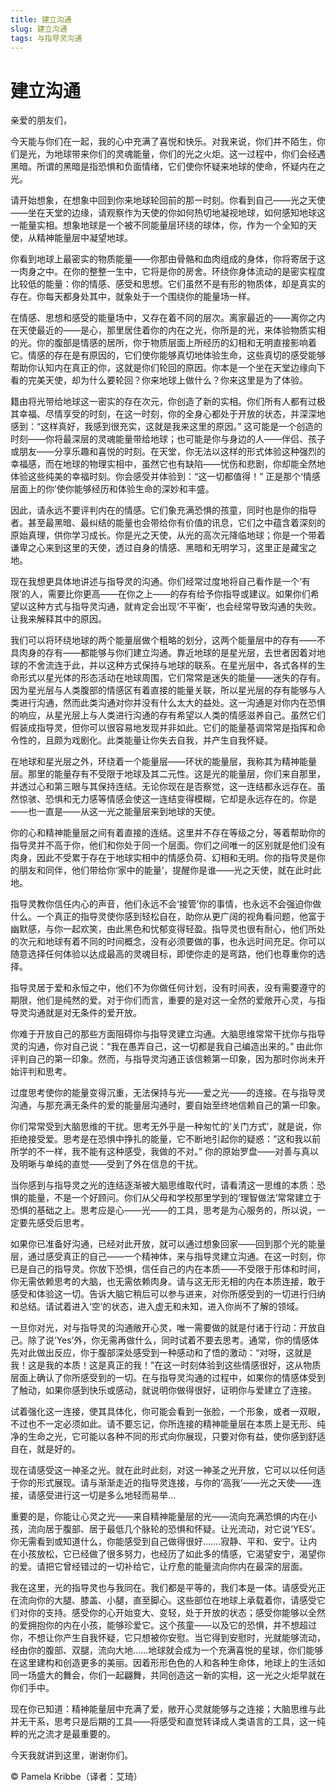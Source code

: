 ```yaml
--- 
title: 建立沟通 
slug: 建立沟通 
tags: 与指导灵沟通
--- 
```

# 建立沟通

亲爱的朋友们，

今天能与你们在一起，我的心中充满了喜悦和快乐。对我来说，你们并不陌生，你们是光，为地球带来你们的灵魂能量，你们的光之火炬。这一过程中，你们会经遇黑暗。所谓的黑暗是指恐惧和负面情绪，它们使你怀疑来地球的使命，怀疑内在之光。

请开始想象，在想象中回到你来地球轮回前的那一时刻。你看到自己——光之天使——坐在天堂的边缘，请观察作为天使的你如何热切地凝视地球，如何感知地球这一能量实相。想象地球是一个被不同能量层环绕的球体，你，作为一个全知的天使，从精神能量层中凝望地球。

你看到地球上最密实的物质能量——你那由骨骼和血肉组成的身体，你将寄居于这一肉身之中。在你的整整一生中，它将是你的房舍。环绕你身体流动的是密实程度比较低的能量：你的情感、感受和思想。它们虽然不是有形的物质体，却是真实的存在。你每天都身处其中，就象处于一个围绕你的能量场一样。

在情感、思想和感受的能量场中，又存在着不同的层次。离家最近的——离你之内在天使最近的——是心，那里居住着你的内在之光，你所是的光，来体验物质实相的光。你的腹部是情感的居所，你于物质层面上所经历的幻相和无明直接影响着它。情感的存在是有原因的，它们使你能够真切地体验生命，这些真切的感受能够帮助你认知内在真正的你，这就是你们轮回的原因。你本是一个坐在天堂边缘向下看的完美天使，却为什么要轮回？你来地球上做什么？你来这里是为了体验。 

籍由将光带给地球这一密实的存在次元，你创造了新的实相。你们所有人都有过极其幸福、尽情享受的时刻，在这一时刻，你的全身心都处于开放的状态，并深深地感到：“这样真好，我感到很充实，这就是我来这里的原因。” 这可能是一个创造的时刻——你将最深层的灵魂能量带给地球；也可能是你与身边的人——伴侣、孩子或朋友——分享乐趣和喜悦的时刻。在天堂，你无法以这样的形式体验这种强烈的幸福感，而在地球的物理实相中，虽然它也有缺陷——忧伤和悲剧，你却能全然地体验这些纯美的幸福时刻。你会感受并体验到：“这一切都值得！” 正是那个‘情感层面上的你’使你能够经历和体验生命的深妙和丰盛。

因此，请永远不要评判内在的情感。它们象充满恐惧的孩童，同时也是你的指导者。甚至最黑暗、最纠结的能量也会带给你有价值的讯息，它们之中蕴含着深刻的原始真理，供你学习成长。你是光之天使，从光的高次元降临地球；你是一个带着谦卑之心来到这里的天使，透过自身的情感、黑暗和无明学习，这里正是藏宝之地。

现在我想更具体地讲述与指导灵的沟通。你们经常过度地将自己看作是一个‘有限’的人，需要比你更高——在你之上——的存有给予你指导或建议。如果你们希望以这种方式与指导灵沟通，就肯定会出现‘不平衡’，也会经常导致沟通的失败。让我来解释其中的原因。

我们可以将环绕地球的两个能量层做个粗略的划分，这两个能量层中的存有——不具肉身的存有——都能够与你们建立沟通。靠近地球的是星光层，去世者因着对地球的不舍流连于此，并以这种方式保持与地球的联系。在星光层中，各式各样的生命形式以星光体的形态活动在地球周围，它们常常是迷失的能量——迷失的存有。因为星光层与人类腹部的情感区有着直接的能量关联，所以星光层的存有能够与人类进行沟通，然而此类沟通对你并没有什么太大的益处。这一沟通是对你内在恐惧的响应，从星光层上与人类进行沟通的存有希望以人类的情感滋养自己。虽然它们假装成指导灵，但你可以很容易地发现并非如此。它们的能量基调常常是指挥和命令性的，且颇为戏剧化。此类能量让你失去自我，并产生自我怀疑。

在地球和星光层之外，环绕着一个能量层——环状的能量层，我称其为精神能量层。那里的能量存有不受限于地球及其二元性。这是光的能量层，你们来自那里，并透过心和第三眼与其保持连结。无论你现在是否察觉，这一连结都永远存在。虽然惊骇、恐惧和无力感等情感会使这一连结变得模糊，它却是永远存在的。你是——也一直是——从这一光之能量层来到地球的天使。

你的心和精神能量层之间有着直接的连结。这里并不存在等级之分，等着帮助你的指导灵并不高于你，他们和你处于同一个层面。你们之间唯一的区别就是他们没有肉身，因此不受累于存在于地球实相中的情感负荷、幻相和无明。你的指导灵是你的朋友和同伴，他们带给你‘家中的能量’，提醒你是谁——光之天使，就在此时此地。

指导灵教你信任内心的声音，他们永远不会‘接管’你的事情，也永远不会强迫你做什么。一个真正的指导灵使你感到轻松自在，助你从更广阔的视角看问题，他富于幽默感，与你一起欢笑，由此黑色和忧郁变得轻盈。指导灵也很有耐心，他们所处的次元和地球有着不同的时间概念，没有必须要做的事，也永远时间充足。你可以随意选择任何体验以达成最高的灵魂目标，即使你走的是弯路，他们也尊重你的选择。

指导灵居于爱和永恒之中，他们不为你做任何计划，没有时间表，没有需要遵守的期限，他们是纯然的爱。对于你们而言，重要的是对这一全然的爱敞开心灵，与指导灵沟通就是对无条件的爱开放。

你难于开放自己的那些方面阻碍你与指导灵建立沟通。大脑思维常常干扰你与指导灵的沟通，你对自己说：“我在愚弄自己，这一切都是我自己编造出来的。” 由此你评判自己的第一印象。然而，与指导灵沟通正该信赖第一印象，因为那时你尚未开始评判和思考。

过度思考使你的能量变得沉重，无法保持与光——爱之光——的连接。在与指导灵沟通，与那充满无条件的爱的能量层沟通时，要自始至终地信赖自己的第一印象。

你们常常受到大脑思维的干扰。思考无外乎是一种匆忙的‘关门方式’，就是说，你拒绝接受爱。思考是在恐惧中挣扎的能量，它不断地引起你的疑惑：“这和我以前所学的不一样，我不能有这种感受，我做的不对。” 你的原始罗盘——对善与真以及明晰与单纯的直觉——受到了外在信息的干扰。

当你感到与指导灵之光的连结逐渐被大脑思维取代时，请看清这一思维的本质：恐惧的能量，不是一个好顾问。你们从父母和学校那里学到的‘理智做法’常常建立于恐惧的基础之上。思考应是心——光——的工具，思考是为心服务的，所以说，一定要先感受后思考。

如果你已准备好沟通，已经对此开放，就可以通过想象回家——回到那个光的能量层，通过感受真正的自己——一个精神体，来与指导灵建立沟通。在这一时刻，你已是自己的指导灵。你放下恐惧，信任自己的内在本质——不受限于形体和时间，你无需依赖思考的大脑，也无需依赖肉身。请与这无形无相的内在本质连接，敢于感受和体验这一切。告诉大脑它稍后可以参与进来，对你所感受到的一切进行归纳和总结。请试着进入‘空’的状态，进入虚无和未知，进入你尚不了解的领域。

一旦你对光，对与指导灵的沟通敞开心灵，唯一需要做的就是付诸于行动：开放自己。除了说‘Yes’外，你无需再做什么，同时试着不要去思考。通常，你的情感体先对此做出反应，你于腹部深处感受到一种感动和了悟的激动：“对呀，这就是我！这是我的本质！这是真正的我！”在这一时刻体验到这些情感很好，这从物质层面上确认了你所感受到的一切。在与指导灵沟通的过程中，如果你的情感体受到了触动，如果你感到快乐或感动，就说明你做得很好，证明你与爱建立了连接。

试着强化这一连接，使其具体化，你可能会看到一张脸，一个形象，或者一双眼，不过也不一定必须如此。请不要忘记，你所连接的精神能量层在本质上是无形、纯净的生命之光，它可能以各种不同的形式向你展现，只要对你有益，使你感到舒适自在，就是好的。

现在请感受这一神圣之光。就在此时此刻，对这一神圣之光开放，它可以以任何适于你的形式展现。请与渐渐走近的指导灵连接，与你的‘高我’——光之天使——连接，请感受进行这一切是多么地轻而易举…

重要的是，你能让心灵之光——来自精神能量层的光——流向充满恐惧的内在小孩，流向居于腹部、居于最低几个脉轮的恐惧和怀疑。让光流动，对它说‘YES’。你无需看到或知道什么，你能感受到自己做得很好…….寂静、平和、安宁。让内在小孩放松，它已经做了很多努力，也经历了如此多的情感，它渴望安宁，渴望你的爱。请把它曾经错过的一切补给它，让疗愈的能量流向你内在最深的层面。

我在这里，光的指导灵也与我同在。我们都是平等的，我们本是一体。请感受光正在流向你的大腿、膝盖、小腿，直至脚心。这些部位在地球上承载着你，请感受它们对你的支持。感受你的心开始变大、变轻，处于开放的状态；感受你能够以全然的爱拥抱你的内在小孩，能够珍爱它。这个孩童——以及它的恐惧，并不想超过你，不想让你产生自我怀疑，它只想被你安慰。当它得到安慰时，光就能够流动，经由你的腹部、双腿，流向大地……地球就会成为一个充满喜悦的星球，你们能够在这里建构和创造更多的美丽。因着形形色色的人和各种生命体，地球上的生活如同一场盛大的舞会，你们一起翩舞，共同创造这一新的实相，这一光之火炬早就在你们手中。

现在你已知道：精神能量层中充满了爱，敞开心灵就能够与之连接；大脑思维与此并无干系，思考只是后期的工具——将感受和直觉转译成人类语言的工具，这一纯粹的光之流才是最重要的。

今天我就讲到这里，谢谢你们。

© Pamela Kribbe（译者：艾琦）
